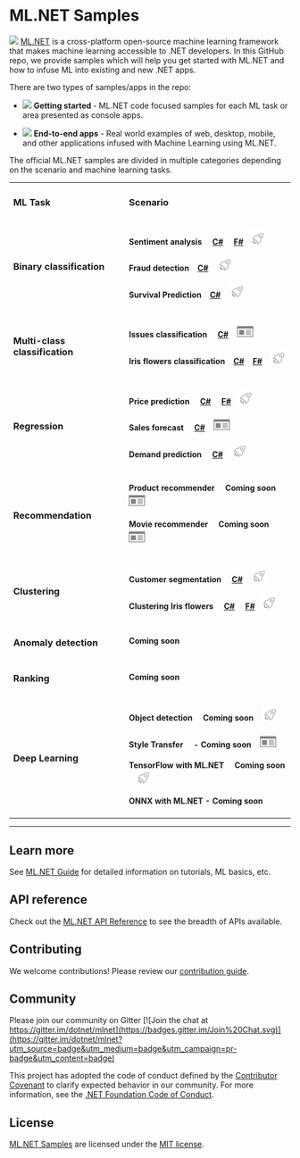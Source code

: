 # ML.NET Samples
[![](https://dotnet.visualstudio.com/_apis/public/build/definitions/9ee6d478-d288-47f7-aacc-f6e6d082ae6d/22/badge)](https://dotnet.visualstudio.com/public/_build/index?definitionId=22 )
[ML.NET](https://www.microsoft.com/net/learn/apps/machine-learning-and-ai/ml-dotnet) is a cross-platform open-source machine learning framework that makes machine learning accessible to .NET developers. In this GitHub repo, we provide samples which will help you get started with ML.NET and how to infuse ML into existing and new .NET apps. 

There are two types of samples/apps in the repo:

* ![](https://github.com/dotnet/machinelearning-samples/blob/features/samples-new-api/images/app-type-getting-started.png) <b> Getting started </b> - ML.NET code focused samples for each ML task or area presented as console apps.

* ![](https://github.com/dotnet/machinelearning-samples/blob/features/samples-new-api/images/app-type-e2e.png) <b> End-to-end apps</b> - Real world examples of web, desktop, mobile, and other applications infused with Machine Learning using ML.NET.

The official ML.NET samples are divided in multiple categories depending on the scenario and machine learning tasks.

<table>
 <tr>
   <td>
      <h3><b>ML Task</b></h3>
  </td>
  <td>
      <h3><b>Scenario</b></h3>
  </td>
 </tr>
 <tr>
   <td>
      <h3>Binary classification</h3>
      <!--<img src="images/binary-classification-plotting.png" alt="Binary classification chart">-->
  </td>
    <td>
      <h4>Sentiment analysis &nbsp;&nbsp;&nbsp;
      <a href="samples/csharp/getting-started/BinaryClassification_SentimentAnalysis">C#</a> &nbsp; &nbsp; <a href="samples/fsharp/getting-started/BinaryClassification_SentimentAnalysis">F#</a>&nbsp;&nbsp;&nbsp;<img src="images/app-type-getting-started.png" alt="Getting started icon"></h4>
      <h4>Fraud detection &nbsp;&nbsp;&nbsp;<a href="samples/csharp/getting-started/BinaryClassification_CreditCardFraudDetection">C#</a> &nbsp;&nbsp;&nbsp;<img src="images/app-type-getting-started.png" alt="Getting started icon"></h4>
      <h4>Survival Prediction &nbsp;&nbsp;&nbsp;<a href="samples/csharp/getting-started/BinaryClasification_Titanic">C#</a> &nbsp;&nbsp;&nbsp;<img src="images/app-type-getting-started.png" alt="Getting started icon"></h4>
  </td>
 </tr>
 <tr>
   <td>
      <h3>Multi-class classification</h3>
      <!--<img src="images/multi-class-classification-plotting.png" alt="Multi-class classification">-->
  </td>
  <td>
      <h4>Issues classification &nbsp;&nbsp;&nbsp;
      <a href="samples/csharp/end-to-end-apps/github-labeler">C#</a> &nbsp;&nbsp;&nbsp;<img src="images/app-type-e2e.png" alt="End-to-end app icon"></h4>
      <h4>Iris flowers classification &nbsp;&nbsp;&nbsp;<a href="samples/csharp/getting-started/MulticlassClassification_Iris">C#</a> &nbsp; &nbsp;<a href="samples/fsharp/getting-started/MulticlassClassification_Iris">F#</a> &nbsp;&nbsp;&nbsp;<img src="images/app-type-getting-started.png" alt="Getting started icon"></h4>
  </td>
 </tr>
 <tr>
   <td>
      <h3>Regression</h3>
      <!--<img src="images/regression-icons.png" alt="regression icon">-->
  </td>
  <td>
      <h4>Price prediction &nbsp;&nbsp;&nbsp;
      <a href="samples/csharp/getting-started/Regression_TaxiFarePrediction">C#</a> &nbsp; &nbsp; <a href="samples/fsharp/getting-started/Regression_TaxiFarePrediction">F#</a>&nbsp;&nbsp;&nbsp;<img src="images/app-type-getting-started.png" alt="Getting started icon"></h4>
      <h4>Sales forecast &nbsp;&nbsp;&nbsp;
      <a href="samples/csharp/end-to-end-apps/eShopDashboardML">C#</a>  &nbsp;&nbsp;&nbsp;<img src="images/app-type-e2e.png" alt="End-to-end app icon"></h4>
      <h4>Demand prediction &nbsp;&nbsp;&nbsp;
      <a href="samples/csharp/getting-started/Regression_BikeSharingDemand">C#</a> &nbsp;&nbsp;&nbsp;<img src="images/app-type-getting-started.png" alt="Getting started icon"></h4>
  </td>
 </tr>
 <tr>
   <td>
      <h3>Recommendation</h3>
      <!--<img src="images/recommendation-icon.png" alt="Recommendations icon">-->
  </td>
  <td>
      <h4>Product recommender &nbsp;&nbsp;&nbsp;
      Coming soon  &nbsp;&nbsp;&nbsp;<img src="images/app-type-e2e.png" alt="End-to-end app icon"></h4>
      <h4>Movie recommender &nbsp;&nbsp;&nbsp;
      Coming soon  &nbsp;&nbsp;&nbsp;<img src="images/app-type-e2e.png" alt="End-to-end app icon"></h4>
  </td>
 </tr>
  <tr>
   <td>
      <h3>Clustering</h3>
      <!--<img src="images/clustering-plotting.png" alt="Clustering plotting">-->
  </td>
  <td>
      <h4>Customer segmentation &nbsp;&nbsp;&nbsp;
      <a href="samples/csharp/getting-started/Clustering_CustomerSegmentation">C#</a> &nbsp;&nbsp;&nbsp;<img src="images/app-type-getting-started.png" alt="Getting started icon"></h4>
      <h4>Clustering Iris flowers &nbsp;&nbsp;&nbsp;
      <a href="samples/csharp/getting-started/Clustering_Iris">C#</a> &nbsp; &nbsp; <a href="samples/fsharp/getting-started/Clustering_Iris">F#</a>&nbsp;&nbsp;&nbsp;<img src="images/app-type-getting-started.png" alt="Getting started icon"></h4>
  </td>
 </tr>
  <tr>
   <td>
      <h3>Anomaly detection</h3>
      <!--<img src="images/anomaly-detection-plotting.png" alt="anomaly detection chart">-->
  </td>
  <td>
      <h4>Coming soon</h4>
  </td>
 </tr>
  <tr>
   <td>
      <h3>Ranking</h3>
      <!--<img src="images/ranking-chart.png" alt="xxxxxx">-->
  </td>
  <td>
      <h4>Coming soon</h4>
  </td>
 </tr>
  <tr>
   <td>
      <h3>Deep Learning</h3>
      <!--<img src="images/tensorflow-logo.png" alt="TensorFlow logo">-->
  </td>
  <td>
      <h4>Object detection &nbsp;&nbsp;&nbsp;
      Coming soon &nbsp;&nbsp;&nbsp;<img src="images/app-type-getting-started.png" alt="Getting started icon"></h4>
      <h4>Style Transfer &nbsp;&nbsp;&nbsp;
       - Coming soon  &nbsp;&nbsp;&nbsp;<img src="images/app-type-e2e.png" alt="End-to-end app icon"></h4>
      <h4>TensorFlow with ML.NET &nbsp;&nbsp;&nbsp;
      Coming soon &nbsp;&nbsp;&nbsp;<img src="images/app-type-getting-started.png" alt="Getting started icon"></h4>
      <h4>ONNX with ML.NET - Coming soon</h4>
  </td>
 </tr>
 </table>

-------------------------------------------------------

## Learn more

See [ML.NET Guide](https://docs.microsoft.com/en-us/dotnet/machine-learning/) for detailed information on tutorials, ML basics, etc.

## API reference

Check out the [ML.NET API Reference](https://docs.microsoft.com/dotnet/api/?view=ml-dotnet) to see the breadth of APIs available.

## Contributing

We welcome contributions! Please review our [contribution guide](CONTRIBUTING.md).

## Community

Please join our community on Gitter [![Join the chat at https://gitter.im/dotnet/mlnet](https://badges.gitter.im/Join%20Chat.svg)](https://gitter.im/dotnet/mlnet?utm_source=badge&utm_medium=badge&utm_campaign=pr-badge&utm_content=badge)

This project has adopted the code of conduct defined by the [Contributor Covenant](http://contributor-covenant.org/) to clarify expected behavior in our community.
For more information, see the [.NET Foundation Code of Conduct](https://dotnetfoundation.org/code-of-conduct).

## License

[ML.NET Samples](https://github.com/dotnet/machinelearning-samples) are licensed under the [MIT license](LICENSE).
